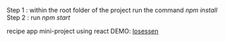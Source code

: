 Step 1 : within the root folder of the project run the command *npm install* <br>
Step 2 : run *npm start*


recipe app mini-project using react
DEMO: [losessen](https://losessen.netlify.app/)

